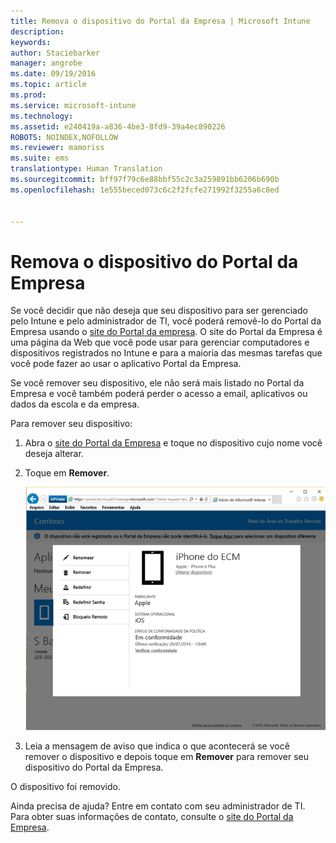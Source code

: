 ```yaml
---
title: Remova o dispositivo do Portal da Empresa | Microsoft Intune
description: 
keywords: 
author: Staciebarker
manager: angrobe
ms.date: 09/19/2016
ms.topic: article
ms.prod: 
ms.service: microsoft-intune
ms.technology: 
ms.assetid: e240419a-a836-4be3-8fd9-39a4ec890226
ROBOTS: NOINDEX,NOFOLLOW
ms.reviewer: mamoriss
ms.suite: ems
translationtype: Human Translation
ms.sourcegitcommit: bff97f79c6e88bbf55c2c3a259891bb6206b690b
ms.openlocfilehash: 1e555beced073c6c2f2fcfe271992f3255a6c8ed


---
```



# Remova o dispositivo do Portal da Empresa

Se você decidir que não deseja que seu dispositivo para ser gerenciado pelo Intune e pelo administrador de TI, você poderá removê-lo do Portal da Empresa usando o [site do Portal da empresa](http://portal.manage.microsoft.com). O site do Portal da Empresa é uma página da Web que você pode usar para gerenciar computadores e dispositivos registrados no Intune e para a maioria das mesmas tarefas que você pode fazer ao usar o aplicativo Portal da Empresa.

Se você remover seu dispositivo, ele não será mais listado no Portal da Empresa e você também poderá perder o acesso a email, aplicativos ou dados da escola e da empresa.

Para remover seu dispositivo:

1.  Abra o [site do Portal da Empresa](http://portal.manage.microsoft.com) e toque no dispositivo cujo nome você deseja alterar.

2.  Toque em **Remover**.

    ![remove-device-option-on-company-portal-website](./media/iwp-screen-with-all-options.png)

3. Leia a mensagem de aviso que indica o que acontecerá se você remover o dispositivo e depois toque em **Remover** para remover seu dispositivo do Portal da Empresa.

O dispositivo foi removido.

Ainda precisa de ajuda? Entre em contato com seu administrador de TI. Para obter suas informações de contato, consulte o [site do Portal da Empresa](http://portal.manage.microsoft.com).





<!--HONumber=Sep16_HO3-->


